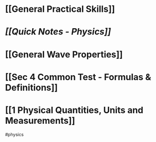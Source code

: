 # [[General Practical Skills]]
# *[[Quick Notes - Physics]]*

# [[General Wave Properties]]

# [[Sec 4 Common Test - Formulas & Definitions]]

# [[1 Physical Quantities, Units and Measurements]]

#physics
